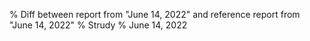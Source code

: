 % Diff between report from "June 14, 2022" and reference report from "June 14, 2022"
% Strudy
% June 14, 2022


